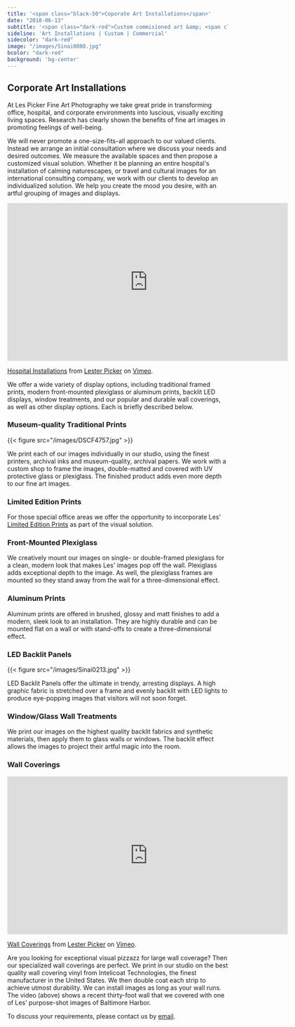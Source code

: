 ```yaml
---
title: '<span class="black-50">Coporate Art Installations</span>'
date: "2018-06-13"
subtitle: '<span class="dark-red">Custom commisioned art &amp; <span class="fw7">for any company.</span></span>'
sideline: 'Art Installations | Custom | Commercial'
sidecolor: "dark-red"
image: "/images/Sinai0080.jpg"
bcolor: "dark-red"
background: 'bg-center'
---
```

## Corporate Art Installations

At Les Picker Fine Art Photography we take great pride in transforming office, hospital, and corporate environments into luscious, visually exciting living spaces. Research has clearly shown the benefits of fine art images in promoting feelings of well-being. 

We will never promote a one-size-fits-all approach to our valued clients. Instead we arrange an initial consultation where we discuss your needs and desired outcomes. We measure the available spaces and then propose a customized visual solution.  Whether it be planning an entire hospital's installation of calming naturescapes, or travel and cultural images for an international consulting company, we work with our clients to develop an individualized solution. We help you create the mood you desire, with an artful grouping of images and displays.

<div class="video-responsive">
<iframe src="https://player.vimeo.com/video/163415026" width="640" height="360" frameborder="0" webkitallowfullscreen mozallowfullscreen allowfullscreen></iframe> <p><a href="https://vimeo.com/163415026">Hospital Installations</a> from <a href="https://vimeo.com/user4796650">Lester Picker</a> on <a href="https://vimeo.com">Vimeo</a>.</p>
</div> 

We offer a wide variety of display options, including traditional framed prints, modern front-mounted plexiglass or aluminum prints, backlit LED displays, window treatments, and our popular and durable wall coverings, as well as other display options. Each is briefly described below.  

### Museum-quality Traditional Prints

{{< figure src="/images/DSCF4757.jpg" >}}

We print each of our images individually in our studio, using the finest printers, archival inks and museum-quality, archival papers. We work with a custom shop to frame the images, double-matted and covered with UV protective glass or plexiglass. The finished product adds even more depth to our fine art images.

### Limited Edition Prints

For those special office areas we offer the opportunity to incorporate Les' [Limited Edition Prints](/limited-edition-prints-d1.html) as part of the visual solution. 

### Front-Mounted Plexiglass

We creatively mount our images on single- or double-framed plexiglass for a clean, modern look that makes Les' images pop off the wall. Plexiglass adds exceptional depth to the image. As well, the plexiglass frames are mounted so they stand away from the wall for a three-dimensional effect. 

### Aluminum Prints

Aluminum prints are offered in brushed, glossy and matt finishes  to add a modern, sleek look to an installation. They are highly durable and can be mounted flat on a wall or with stand-offs to create a three-dimensional effect. 

### LED Backlit Panels

{{< figure src="/images/Sinai0213.jpg" >}}

LED Backlit Panels offer the ultimate in trendy, arresting displays. A high graphic fabric is stretched over a frame and evenly backlit with LED lights to produce eye-popping images that visitors will not soon forget.

### Window/Glass Wall Treatments

We print our images on the highest quality backlit fabrics and synthetic materials, then apply them to glass walls or windows. The backlit effect allows the images to project their artful magic into the room. 

### Wall Coverings

<div class="video-responsive">
<iframe src="https://player.vimeo.com/video/133679502" width="640" height="360" frameborder="0" webkitallowfullscreen mozallowfullscreen allowfullscreen></iframe> <p><a href="https://vimeo.com/133679502">Wall Coverings</a> from <a href="https://vimeo.com/user4796650">Lester Picker</a> on <a href="https://vimeo.com">Vimeo</a>.</p>
</div>

Are you looking for exceptional visual pizzazz for large wall coverage? Then our specialized wall coverings are perfect. We print in our studio on the best quality wall covering vinyl from Intelicoat Technologies, the finest manufacturer in the United States. We then double coat each strip to achieve utmost durability. We can install images as long as your wall runs. The video (above) shows a recent thirty-foot wall that we covered with one of Les' purpose-shot images of Baltimore Harbor. 

To discuss your requirements, please contact us by [email](mailto:lespicker@gmail.com). 